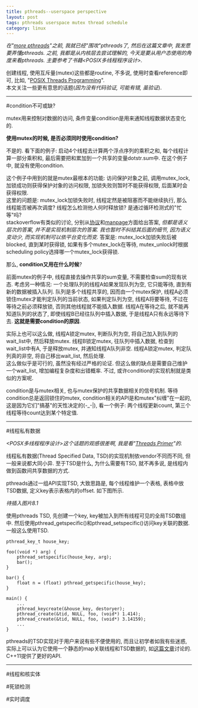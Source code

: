 ```yaml
---
title: pthreads--userspace perspective
layout: post
tags: pthreads userspace mutex thread schedule
category: linux
---
```


*在"[more pthreads](http://xanpeng.github.com/2012/05/15/more-linux-pthreads/)"之前, 我就已经"围攻"pthreads了, 然后在这篇文章中, 我发愿要弄懂pthreads. 之前, 我都是从内核层去尝试理解的, 今天是要从用户态使用的角度来看pthreads. 主要参考了书籍<POSIX多线程程序设计>.*

创建线程, 使用互斥量(mutex)这些都是routine, 不多说, 使用时查看reference即可, 比如<POSIX thread API concept>, "[POSIX Threads Programming](https://computing.llnl.gov/tutorials/pthreads/)".  
本文关注一些更有意思的话题(*因为没有代码验证, 可能有错, 虽验证*).

---

#condition不可或缺?

mutex用来控制对数据的访问, 条件变量condition是用来通知线程数据状态变化的.  

**使用mutex的时候, 是否必须同时使用condition?**  

不是的. 看下面的例子: 启动4个线程去计算两个浮点序列的乘积之和, 每个线程计算一部分乘积和, 最后需要把和累加到一个共享的变量dotstr.sum中. 在这个例子中, 就没有使用condition.

<script src="https://gist.github.com/2940066.js"> </script>

这个例子中用到的就是mutex最根本的功能: 访问保护对象之前, 调用mutex_lock, 加锁成功则获得保护对象的访问权限, 加锁失败则暂时不能获得权限, 后面某时会获得权限.  
这里的问题是: mutex_lock加锁失败时, 线程定然是被阻塞而不能继续执行, 那么线程能否被再次调度? 线程怎么检测他人何时释放锁? 是通过循环检测式的"忙等"吗?  
stackoverflow有类似的讨论, 分别从[协议](http://stackoverflow.com/a/5267931/264035)和[manpage](http://stackoverflow.com/a/5267865/264035)方面给出答案, *但都是语义层次的答案, 并不是实现机制层次的答案. 我也暂时不纠结其后面的细节, 因为语义变动少, 而实现机制可以依平台变化而变.* 答案是: mutex_lock加锁失败后被blocked, 直到某时获得锁, 如果有多个mutex_lock在等待, mutex_unlock时根据scheduling policy选择哪一个mutex_lock获得锁.

那么, **condition又用在什么时候**?  

前面mutex的例子中, 线程直接去操作共享的sum变量, 不需要检查sum的现有状态. 考虑另一种情况: 一个处理队列的线程A如果发现队列为空, 它只能等待, 直到有新的数据被插入队列. 队列是多个线程共享的, 因而由一个mutex保护, 线程A必须锁住mutex才能判定队列的当前状态, 如果判定队列为空, 线程A将要等待, 不过在等待之前必须释放锁, 否则其他线程就不能插入数据. 线程A在等待之后, 就不能再知道队列的状态了, 即使线程B已经往队列中插入数据, 于是线程A只有永远等待下去. **这就是需要condition的原因**.

实际上也可以这么做, 线程A锁定mutex, 判断队列为空, 将自己加入到队列的wait_list中, 然后释放mutex. 线程B锁定mutex, 往队列中插入数据, 检查到wait_list中有A, 于是释放mutex, 并通知线程A队列非空. 线程A锁定mutex, 判定队列真的非空, 将自己移出wait_list, 然后处理.  
这么做似乎是可行的, 虽然没有经过严格的论证. 但这么做的缺点是需要自己维护一个wait_list, 增加编程复杂度和出错概率. 不过, 或许condition的实现机制就是类似的方案呢.

condition是与mutex相关, 也与mutex保护的共享数据相关的信号机制. 等待condition总是返回锁住的mutex, condition相关的API是和mutex"纠缠"在一起的, 这是因为它们"搞基"的天性决定的(-_-|), 看一个例子: 两个线程更新count, 第三个线程等待count达到某个特定值.

<script src="https://gist.github.com/2940207.js"> </script>

---

#线程私有数据

*<POSX多线程程序设计>这个话题的观感很差啊, 我是看"[Threads Primer](http://www8.cs.umu.se/kurser/TDBC64/VT03/pthreads/pthread-primer.pdf)"的.*

线程私有数据(Thread Specified Data, TSD)的实现机制依vendor不同而不同, 但一般来说都大同小异. 至于TSD是什么, 为什么需要有TSD, 就不再多说, 是线程内做到函数间共享数据的方式. 

pthreads通过一组API实现TSD, 大致思路是, 每个线程维护一个表格, 表格中放TSD数据, 定义key表示表格内的offset. 如下图所示.

*待插入图片8.1*

使用pthreads TSD, 先创建一个key, key被加入到所有线程可见的全局TSD数组中. 然后使用pthread_getspecific()和pthread_setspecific()访问key关联的数据. 一般这么使用TSD.

    pthread_key_t house_key;
    
    foo((void *) arg) {
        pthread_setspecific(house_key, arg);
        bar();
    }

    bar() {
        float n = (float) pthread_getspecific(house_key);
    }

    main() {
        ...
        pthread_keycreate(&house_key, destoryer);
        pthread_create(&tid, NULL, foo, (void*) 1.414);
        pthread_create(&tid, NULL, foo, (void*) 3.14159);
        ...
    }

pthreads的TSD实现对于用户来说有些不便使用的, 而且让初学者如我有些迷惑, 实际上可以认为它使用一个静态的map关联线程和TSD数据的, 如[这篇文章](http://stackoverflow.com/questions/8988253/thread-specific-data-why-cant-i-just-use-a-static-map-with-thread-ids)讨论的. C++11提供了更好的API.

---

#线程和核实体

#死锁检测

#实时调度



